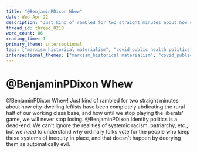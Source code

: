 ```yaml
---
title: "@BenjaminPDixon Whew"
date: Wed Apr 22
description: "Just kind of rambled for two straight minutes about how city-dwelling leftists have been completely abdicating the rural half of our working class base, and..."
thread_id: thread_0210
word_count: 86
reading_time: 1
primary_theme: intersectional
tags: ["marxism_historical materialism", "covid_public health politics"]
intersectional_themes: ["marxism_historical materialism", "covid_public health politics"]
---
```


# @BenjaminPDixon Whew

@BenjaminPDixon Whew! Just kind of rambled for two straight minutes about how city-dwelling leftists have been completely abdicating the rural half of our working class base, and how until we stop playing the liberals' game, we will never stop losing. @BenjaminPDixon Identity politics is a dead-end. We can't ignore the realities of systemic racism, patriarchy, etc., but we *need* to understand why ordinary folks vote for the people who keep these systems of inequity in place, and that doesn't happen by decrying them as automatically evil.